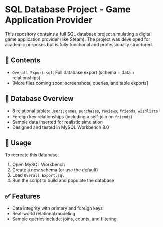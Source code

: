 # SQL Database Project - Game Application Provider

This repository contains a full SQL database project simulating a digital game application provider (like Steam). The project was developed for academic purposes but is fully functional and professionally structured.

## 📂 Contents

- `Overall Export.sql`: Full database export (schema + data + relationships)
- [More files coming soon: screenshots, queries, and table exports]

## 🔧 Database Overview

- 6 relational tables: `users`, `games`, `purchases`, `reviews`, `friends`, `wishlists`
- Foreign key relationships (including a self-join on `friends`)
- Sample data inserted for realistic simulation
- Designed and tested in MySQL Workbench 8.0

## 📜 Usage

To recreate this database:
1. Open MySQL Workbench
2. Create a new schema (or use the default)
3. Load `Overall Export.sql`
4. Run the script to build and populate the database

## ✅ Features

- Data integrity with primary and foreign keys
- Real-world relational modeling
- Sample queries include: joins, counts, and filtering
